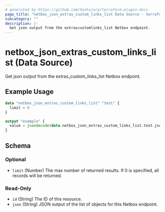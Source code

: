 ```yaml
---
# generated by https://github.com/hashicorp/terraform-plugin-docs
page_title: "netbox_json_extras_custom_links_list Data Source - terraform-provider-netbox"
subcategory: ""
description: |-
  Get json output from the extrascustomlinks_list Netbox endpoint.
---
```


# netbox_json_extras_custom_links_list (Data Source)

Get json output from the extras_custom_links_list Netbox endpoint.

## Example Usage

```terraform
data "netbox_json_extras_custom_links_list" "test" {
  limit = 0
}

output "example" {
  value = jsondecode(data.netbox_json_extras_custom_links_list.test.json)
}
```

<!-- schema generated by tfplugindocs -->
## Schema

### Optional

- `limit` (Number) The max number of returned results. If 0 is specified, all records will be returned.

### Read-Only

- `id` (String) The ID of this resource.
- `json` (String) JSON output of the list of objects for this Netbox endpoint.


